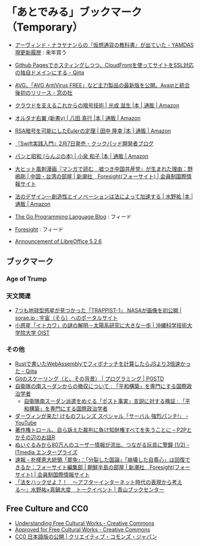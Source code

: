 # 「あとでみる」ブックマーク（Temporary）

- [アーヴィンド・ナラヤナンらの『仮想通貨の教科書』が出ていた - YAMDAS現更新履歴](http://d.hatena.ne.jp/yomoyomo/20161215/cryptcurrency) : 来年買う
- [Github Pagesでホスティングしつつ、CloudFrontを使ってサイトをSSL対応の独自ドメインにする - Qiita](http://qiita.com/kechol/items/9609e1ab4a673e05b613)
- [AVG、「AVG AntiVirus FREE」など主力製品の最新版を公開。Avastと統合後初のリリース - 窓の杜](http://forest.watch.impress.co.jp/docs/news/1039393.html)
- [クラウドを支えるこれからの暗号技術 | 光成 滋生 |本 | 通販 | Amazon](https://www.amazon.co.jp/exec/obidos/ASIN/479804413X/hyam-22/)
- [オルタナ右翼 (新書y) | 八田 真行 |本 | 通販 | Amazon](http://www.amazon.co.jp/exec/obidos/ASIN/4800311365/baldandersinf-22/)
- [RSA暗号を可能にしたEulerの定理 | 田中 隆幸 |本 | 通販 | Amazon](http://www.amazon.co.jp/exec/obidos/ASIN/486641040X/baldandersinf-22/)
- [『Swift実践入門』2月7日発売 - クックパッド開発者ブログ](http://techlife.cookpad.com/entry/2017/02/07/200052)
- [パンと昭和 (らんぷの本) | 小泉 和子 |本 | 通販 | Amazon](http://www.amazon.co.jp/exec/obidos/ASIN/4309750230/baldandersinf-22/)
- [大ヒット風刺漫画『マンガで読む　嘘つき中国共産党』が生まれた理由：野嶋剛 | 中国・台湾の部屋 | 新潮社　Foresight(フォーサイト) | 会員制国際情報サイト](http://www.fsight.jp/articles/-/42069)
- [法のデザイン—創造性とイノベーションは法によって加速する | 水野祐 |本 | 通販 | Amazon](http://www.amazon.co.jp/exec/obidos/ASIN/4845916053/baldandersinf-22/)

- [The Go Programming Language Blog](https://blog.golang.org/feed.atom) : フィード
- [Foresight](http://www.fsight.jp/list/feed/rss) : フィード
- [Announcement of LibreOffice 5.2.6](https://blog.documentfoundation.org/blog/2017/03/09/libreoffice-5-2-6/)

## ブックマーク

### Age of Trump


### 天文関連

- [7つも地球型惑星が見つかった「TRAPPIST-1」 NASAが画像を初公開 | sorae.jp : 宇宙（そら）へのポータルサイト](http://sorae.jp/030201/2017_03_10_nasa.html)
- [小惑星「イトカワ」の謎の解明－太陽系研究に大きな一歩 | 沖縄科学技術大学院大学 OIST](https://www.oist.jp/ja/news-center/press-releases/29400)

### その他

- [Rustで書いたWebAssemblyでフィボナッチを計算したらJSより3倍速かった - Qiita](http://qiita.com/akira_/items/55cf1f5911b14e265c6f)
- [Gitのスケーリング（と、その背景） | プログラミング | POSTD](http://postd.cc/git-and-some-back-story/)
- [自衛隊の南スーダンからの撤収について : 「平和構築」を専門にする国際政治学者](http://shinodahideaki.blog.jp/archives/14804753.html)
    - [自衛隊南スーダン派遣をめぐる「ポスト事実」言説に対する検証 : 「平和構築」を専門にする国際政治学者](http://shinodahideaki.blog.jp/archives/14855323.html)
- [ダーウィンが来た! けものフレンズ スペシャル「サーバル 強烈パンチ!」 - YouTube](https://www.youtube.com/watch?v=MqxgylK6-wM)
- [著作権トロール、自ら訴えた裁判に負け知財権すべてを失うことに – P2Pとかその辺のお話R](http://p2ptk.org/copyright/576)
- [ぬいぐるみから80万人のユーザー情報が流出、つながる玩具に警鐘 (1/2) - ITmedia エンタープライズ](http://www.itmedia.co.jp/enterprise/articles/1703/02/news107.html)
- [速報・朴槿恵大統領「罷免」：「分裂した国論」「崩壊した自尊心」は回復できるか：フォーサイト編集部 | 朝鮮半島の部屋 | 新潮社　Foresight(フォーサイト) | 会員制国際情報サイト](http://www.fsight.jp/articles/-/42095)
- [「法をハックせよ？！　〜アフターインターネット時代の表現から考える〜」水野祐×真鍋大度　トークイベント | 青山ブックセンター](http://www.aoyamabc.jp/event/legaldesign/)


## Free Culture and CC0

- [Understanding Free Cultural Works - Creative Commons](https://creativecommons.org/share-your-work/public-domain/freeworks/)
- [Approved for Free Cultural Works - Creative Commons](https://creativecommons.org/2008/02/20/approved-for-free-cultural-works/)
- [CC0 日本語版の公開 | クリエイティブ・コモンズ・ジャパン](https://creativecommons.jp/2015/05/01/cc0-jpver/)
